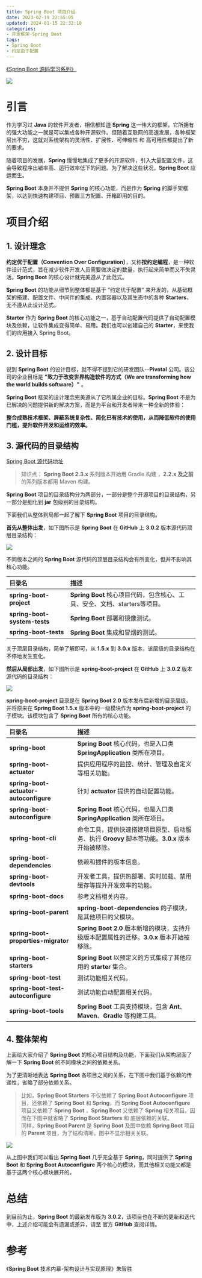 ```yaml
---
title: Spring Boot 项目介绍
date: 2023-02-19 22:55:05
updated: 2024-01-15 22:32:10 
categories:
- 开发框架-Spring Boot
tags:
- Spring Boot
- 约定由于配置
---
```



[《Spring Boot 源码学习系列》](/categories/开发框架-Spring-Boot/)

![](/images/spring-boot-logo.png)


# 引言

作为学习过 **Java** 的软件开发者，相信都知道 **Spring** 这一伟大的框架，它所拥有的强大功能之一就是可以集成各种开源软件。但随着互联网的高速发展，各种框架层出不穷，这就对系统架构的灵活性、扩展性、可伸缩性 和 高可用性都提出了新的要求。

随着项目的发展，**Spring** 慢慢地集成了更多的开源软件，引入大量配置文件，这会导致程序出错率高、运行效率低下的问题。为了解决这些状况，**Spring Boot** 应运而生。

**Spring Boot** 本身并不提供 **Spring** 的核心功能，而是作为 **Spring** 的脚手架框架，以达到快速构建项目、预置三方配置、开箱即用的目的。

# 项目介绍
## 1. 设计理念

**约定优于配置（Convention Over Configuration）**，又称**按约定编程**，是一种软件设计范式，旨在减少软件开发人员需要做决定的数量，执行起来简单而又不失灵活。**Spring Boot** 的核心设计就完美遵从了此范式。

**Spring Boot** 的功能从细节到整体都是基于 ”约定优于配置“ 来开发的，从基础框架的搭建、配置文件、中间件的集成、内置容器以及其生态中的各种 **Starters**，无不遵从此设计范式。

**Starter** 作为 **Spring Boot** 的核心功能之一，基于自动配置代码提供了自动配置模块及依赖，让软件集成变得简单、易用。我们也可以创建自己的 **Starter**，来使我们的应用接入 Spring Boot。

## 2. 设计目标

说到 **Spring Boot** 的设计目标，就不得不提到它的研发团队--**Pivotal** 公司。该公司的企业目标是 **"致力于改变世界构造软件的方式（We are transforming how the world builds software）"** 。

**Spring Boot** 框架的设计理念完美遵从了它所属企业的目标。**Spring Boot** 不是为已解决的问题提供新的解决方案，而是为平台和开发者带来一种全新的体验：

**整合成熟技术框架、屏蔽系统复杂性、简化已有技术的使用，从而降低软件的使用门槛，提升软件开发和运维的效率。**

## 3. 源代码的目录结构

[Spring Boot 源代码地址](https://github.com/spring-projects/spring-boot)

> 知识点： **Spring Boot 2.3.x** 系列版本开始用 Gradle 构建 ，**2.2.x 及之前** 的系列版本都用 Maven 构建。

**Spring Boot** 项目的目录结构分为两部分，一部分是整个开源项目的目录结构，另一部分是细化到 **jar** 包级别的目录结构。

下面我们从整体到局部一起了解下 **Spring Boot** 项目的目录结构。

**首先从整体出发**，如下图所示是 **Spring Boot** 在 **GitHub** 上 **3.0.2** 版本源代码顶层目录结构：

![](source-code-directory.png)


不同版本之间的 **Spring Boot** 源代码的顶层目录结构会有所变化，但并不影响其核心功能。

| 目录名 | 描述  |
|:--|:--|
| **spring-boot-project** |  **Spring Boot** 核心项目代码，包含核心、工具、安全、文档、starters等项目。|
| **spring-boot-system-tests** | **Spring Boot** 部署和镜像测试。 |
|**spring-boot-tests**| **Spring Boot** 集成和冒烟的测试。|


关于顶层目录结构，简单了解即可，从 **1.5.x** 到 **3.0.x** 版本，该层级的目录结构在不停地发生变化。

**然后从局部出发**，如下图所示是 **spring-boot-project** 在 **GitHub** 上 **3.0.2** 版本源代码的目录结构：

![](source-code-directory1.png)

**spring-boot-project** 目录是在 **Spring Boot 2.0** 版本发布后新增的目录层级，并将原来在 **Spring Boot 1.5.x** 版本中的一级模块作为 **spring-boot-project** 的子模块。该模块包含了 **Spring Boot** 所有的核心功能。

| 目录名 | 描述  |
|:--|:--|
| **spring-boot** |  **Spring Boot** 核心代码，也是入口类 **SpringApplication** 类所在项目。|
| **spring-boot-actuator** |  提供应用程序的监控、统计、管理及自定义等相关功能。|
| **spring-boot-actuator-autoconfigure** |  针对 **actuator** 提供的自动配置功能。|
| **spring-boot-autoconfigure** |  **Spring Boot** 核心代码，也是入口类 **SpringApplication** 类所在项目。|
| **spring-boot-cli** |  命令工具，提供快速搭建项目原型、启动服务、执行 **Groovy** 脚本等功能。**3.0.x** 版本开始被移除。|
| **spring-boot-dependencies** |  依赖和插件的版本信息。|
| **spring-boot-devtools** |  开发者工具，提供热部署、实时加载、禁用缓存等提升开发效率的功能。|
| **spring-boot-docs** |  参考文档相关内容。|
| **spring-boot-parent** |  **spring-boot-dependencies** 的子模块，是其他项目的父模块。|
| **spring-boot-properties-migrator** |  **Spring Boot 2.0** 版本新增的模块，支持升级版本配置属性的迁移。**3.0.x** 版本开始被移除。|
| **spring-boot-starters** |  **Spring Boot** 以预定义的方式集成了其他应用的 **starter** 集合。|
| **spring-boot-test** |  测试功能相关代码。|
| **spring-boot-test-autoconfigure** |  测试功能自动配置相关代码。|
| **spring-boot-tools** |  **Spring Boot** 工具支持模块，包含 **Ant**、**Maven**、**Gradle** 等构建工具。|

## 4. 整体架构
上面给大家介绍了 **Spring Boot** 的核心项目结构及功能，下面我们从架构层面了解一下 **Spring Boot**  的不同模块之间的依赖关系。

为了更清晰地表达 **Spring Boot** 各项目之间的关系，在下图中我们基于依赖的传递性，省略了部分依赖关系。
> 比如，**Spring Boot Starters** 不仅依赖了 **Spring Boot Autoconfigure** 项目，还依赖了 **Spring Boot** 和 **Spring**，而 **Spring Boot Autoconfigure** 项目又依赖了 **Spring Boot** ，**Spring Boot** 又依赖了 **Spring** 相关项目。因而在下图中就省略了 **Spring Boot Starters** 和 底层依赖的关联。<br/>
> 同样，**Spring Boot Parent** 是 **Spring Boot** 及图中依赖 **Spring Boot** 项目的 **Parent** 项目，为了结构清晰，图中不显示相关关联。
> 
![](spring-boot-dependency.png)

从上图中我们可以看出 **Spring Boot** 几乎完全基于 **Spring**，同时提供了 **Spring Boot** 和 **Spring Boot Autoconfigure** 两个核心的模块，而其他相关功能又都是基于这两个核心模块展开的。

# 总结

到目前为止，**Spring Boot** 的最新发布版为 **3.0.2**，该项目也在不断的更新和迭代中，上述介绍可能会有遗漏或差异，请至 官方 **GitHub** 查阅详情。

# 参考
《**Spring Boot** 技术内幕-架构设计与实现原理》朱智胜 

